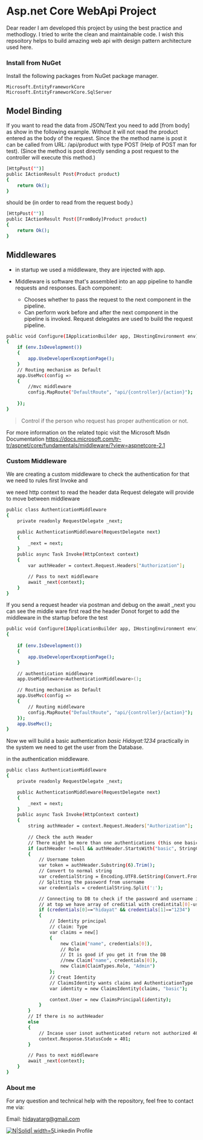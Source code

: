 
# Asp.net Core WebApi Project
Dear reader I am developed this project by using the best practice and methodlogy. I tried to write the clean and maintainable code.
I wish this repsoitory helps to build amazing web api with design pattern architecture used here.
### Install from NuGet
Install the following packages from NuGet package manager.

    Microsoft.EntityFrameworkCore
    Microsoft.EntityFrameworkCore.SqlServer

## Model Binding
If you want to read the data from JSON/Text you need to add [from body] as show in the following example. Without it will not read the product entered as the body of the request.
Since the the method name is post it can be called from URL: /api/product with type POST (Help of POST man for test). (Since the method is post directly sending a post request to the controller will execute this method.)
```sh
[HttpPost("")]
public IActionResult Post(Product product)
{
	return Ok();
}
```
should be (in order to read from the request body.)
```sh
[HttpPost("")]
public IActionResult Post([FromBody]Product product)
{
	return Ok();
}
```

## Middlewares
- in startup we used a middleware, they are injected with app.
- Middleware is software that's assembled into an app pipeline to handle requests and responses. Each component:
        
  - Chooses whether to pass the request to the next component in the pipeline.
  - Can perform work before and after the next component in the pipeline is invoked.
Request delegates are used to build the request pipeline.
```sh
public void Configure(IApplicationBuilder app, IHostingEnvironment env)
{            
	if (env.IsDevelopment())
	{
		app.UseDeveloperExceptionPage();
	}
	// Routing mechanism as Default 
	app.UseMvc(config => 
	{ 
		//mvc middleware
		config.MapRoute("DefaultRoute", "api/{controller}/{action}"); 
		
	});         
}
```

> Control if the person who request has proper authentication or not.

For more information on the related topic visit the Microsoft Msdn Documentation
https://docs.microsoft.com/tr-tr/aspnet/core/fundamentals/middleware/?view=aspnetcore-2.1
 
### Custom Middleware
We are creating a custom middleware to check the authentication
for that we need to rules first Invoke and

we need http context to read the header data 
Request delegate will provide to move between middleware

```sh
public class AuthenticationMiddleware
{
	private readonly RequestDelegate _next;

	public AuthenticationMiddleware(RequestDelegate next)
	{
		_next = next;
	}
	public async Task Invoke(HttpContext context)
	{
		var authHeader = context.Request.Headers["Authorization"];

		// Pass to next middleware
		await _next(context);
	}
}

```
If you send a request header via postman and debug on the await _next you can see the middle ware first read the header
Donot forget to add the middleware in the startup before the test
```sh
public void Configure(IApplicationBuilder app, IHostingEnvironment env)
{
			
	if (env.IsDevelopment())
	{
		app.UseDeveloperExceptionPage();
	}

	// authentication middleware
	app.UseMiddleware<AuthenticationMiddleware>();

	// Routing mechanism as Default
	app.UseMvc(config =>
	{
		// Routing middleware
		config.MapRoute("DefaultRoute", "api/{controller}/{action}");
	});
	app.UseMvc();
}
```

Now we will build a basic authentication _basic Hidayat:1234_ practically in the system we need to get the user from the Database.

in the authentication middleware.
```sh
public class AuthenticationMiddleware
{
    private readonly RequestDelegate _next;

    public AuthenticationMiddleware(RequestDelegate next)
    {
        _next = next;
    }
    public async Task Invoke(HttpContext context)
    {
        string authHeader = context.Request.Headers["Authorization"];
        
        // Check the auth Header
        // There might be more than one authentications (this one basic)
        if (authHeader !=null && authHeader.StartsWith("basic", StringComparison.OrdinalIgnoreCase))
        {
            // Username token
            var token = authHeader.Substring(6).Trim();
            // Convert to normal string
            var credentialString = Encoding.UTF8.GetString(Convert.FromBase64String(token));
            // Splitting the password from username
            var credentials = credentialString.Split(':');

            // Connecting to DB to check if the password and username is avaliable or not
            // at top we have array of creditial with credintital[0]-username and credintial[1] password
            if (credentials[0]=="hidayat" && credentials[1]=="1234")
            {
                // Identity principal
                // claim: Type 
                var claims = new[]
                {
                    new Claim("name", credentials[0]),
                    // Role 
                    // It is good if you get it from the DB
                    //new Claim("name", credentials[0]),
                    new Claim(ClaimTypes.Role, "Admin")
                };
                // Creat Identity
                // ClaimsIdentity wants claims and AuthenticationType
                var identity = new ClaimsIdentity(claims, "basic");

                context.User = new ClaimsPrincipal(identity);
            }
        }
        // If there is no authHeader
        else
        {
            // Incase user isnot authenticated return not authorized 401 status Code
            context.Response.StatusCode = 401;
        }

        // Pass to next middleware
        await _next(context);
    }
}
```


### About me
For any question and technical help with the repository, feel free to contact me via: 

Email: hidayatarg@gmail.com

[![N|Solid| width=5 ](https://image.ibb.co/dzZczz/Webp_net_resizeimage.png)](https://www.linkedin.com/in/hidayatarg/)Linkedin Profile

